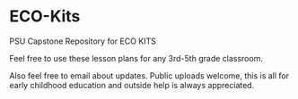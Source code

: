 # ECO-Kits
PSU Capstone Repository for ECO KITS

Feel free to use these lesson plans for any 3rd-5th grade classroom. 

Also feel free to email about updates. Public uploads welcome, this is all for early childhood education and outside help is always appreciated.
